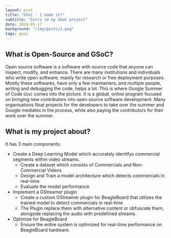 ```yaml
---
layout: post
title: "GSoC - I made it!"
subtitle: "Intro to my GSoC project"
date: 2024-05-17
background: "/img/posts/1.png"
tags: gsoc
---
```


## What is Open-Source and GSoC?

Open source software is a software with source code that anyone can inspect, modify, and enhance. There are many institutions and individuals who write open software, mainly for research or free deployment purposes. Mostly these softwares, have only a few maintainers, and multiple people, writing and debugging the code, helps a lot. This is where Google Summer of Code `GSoC` comes into the picture. It is a global, online program focused on bringing new contributors into open source software development. Many organisations float projects for the developers to take over the summer and Google mediates in the process, while also paying the contributors for their work over the summer.

## What is my project about?

It has 3 main components:

- Create a Deep Learning Model which accurately identifys commercial segments within video streams.
  - Create a dataset which consists of Commercials and Non-Commercial Videos
  - Design and Train a model architecture which detects commercials in real-time
  - Evaluate the model performance
- Implement a GStreamer plugin
  - Create a custom GStreamer plugin for BeagleBoard that utilizes the trained model to detect commercials in real-time
  - The Plugin replace them with alternative content or obfuscate them, alongside replacing the audio with predefined streams.
- Optimize for BeagleBoard
  - Ensure the entire system is optimized for real-time performance on BeagleBoard hardware.
